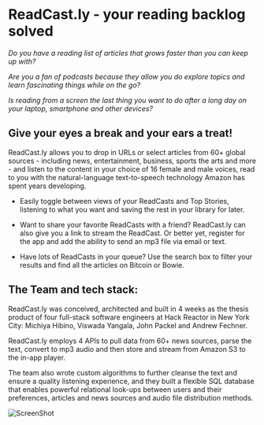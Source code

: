 # ReadCast.ly - your reading backlog solved

_Do you have a reading list of articles that grows faster than you can keep up with?_

_Are you a fan of podcasts because they allow you do explore topics and learn fascinating things while on the go?_ 

_Is reading from a screen the last thing you want to do after a long day on your laptop, smartphone and other devices?_ 

## Give your eyes a break and your ears a treat!

ReadCast.ly allows you to drop in URLs or select articles from 60+ global sources - including news, entertainment, business, sports the arts and more - and listen to the content in your choice of 16 female and male voices, read to you with the natural-language text-to-speech technology Amazon has spent years developing.

* Easily toggle between views of your ReadCasts and Top Stories, listening to what you want and saving the rest in your library for later. 

* Want to share your favorite ReadCasts with a friend? ReadCast.ly can also give you a link to stream the ReadCast. Or better yet, register for the app and add the ability to send an mp3 file via email or text. 

* Have lots of ReadCasts in your queue? Use the search box to filter your results and find all the articles on Bitcoin or Bowie.

## The Team and tech stack:

ReadCast.ly was conceived, architected and built in 4 weeks as the thesis product of four full-stack software engineers at Hack Reactor in New York City: Michiya Hibino, Viswada Yangala, John Packel and Andrew Fechner. 

ReadCast.ly employs 4 APIs to pull data from 60+ news sources, parse the text, convert to mp3 audio and then store and stream from Amazon S3 to the in-app player. 

The team also wrote custom algorithms to further cleanse the text and ensure a quality listening experience, and they built a flexible SQL database that enables powerful relational look-ups between users and their preferences, articles and news sources and audio file distribution methods.

![ScreenShot](https://cloud.githubusercontent.com/assets/19581802/26006671/5208f2aa-370b-11e7-9380-2fd94edd14dd.png)


